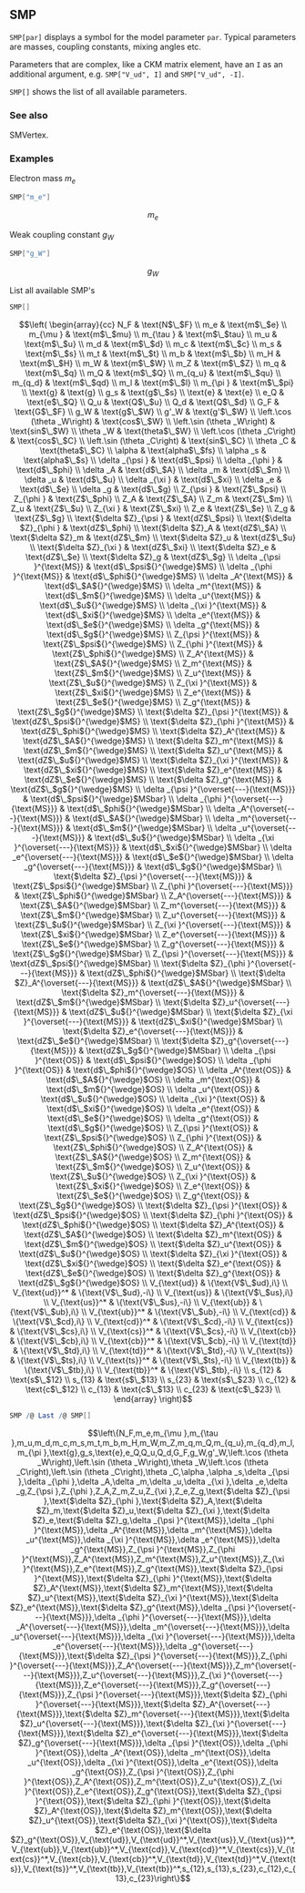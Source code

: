 ##  SMP 

`SMP[par]` displays a symbol for the model parameter `par`. Typical parameters are masses, coupling constants, mixing angles etc. 

Parameters that are complex, like a CKM matrix element, have an `I` as an additional argument, e.g. `SMP["V_ud", I]` and  `SMP["V_ud", -I]`.

`SMP[]` shows the list of all available parameters.

###  See also 

SMVertex.

###  Examples 

Electron mass $m_e$

```mathematica
SMP["m_e"]
```

$$m_e$$

Weak coupling constant $g_W$

```mathematica
SMP["g_W"]

```

$$g_W$$

List all available SMP's

```mathematica
SMP[]
```

$$\left(
\begin{array}{cc}
 N_F & \text{N$\_$F} \\
 m_e & \text{m$\_$e} \\
 m_{\mu } & \text{m$\_$mu} \\
 m_{\tau } & \text{m$\_$tau} \\
 m_u & \text{m$\_$u} \\
 m_d & \text{m$\_$d} \\
 m_c & \text{m$\_$c} \\
 m_s & \text{m$\_$s} \\
 m_t & \text{m$\_$t} \\
 m_b & \text{m$\_$b} \\
 m_H & \text{m$\_$H} \\
 m_W & \text{m$\_$W} \\
 m_Z & \text{m$\_$Z} \\
 m_q & \text{m$\_$q} \\
 m_Q & \text{m$\_$Q} \\
 m_{q_u} & \text{m$\_$qu} \\
 m_{q_d} & \text{m$\_$qd} \\
 m_l & \text{m$\_$l} \\
 m_{\pi } & \text{m$\_$pi} \\
 \text{g} & \text{g} \\
 g_s & \text{g$\_$s} \\
 \text{e} & \text{e} \\
 e_Q & \text{e$\_$Q} \\
 Q_u & \text{Q$\_$u} \\
 Q_d & \text{Q$\_$d} \\
 G_F & \text{G$\_$F} \\
 g_W & \text{g$\_$W} \\
 g'_W & \text{g'$\_$W} \\
 \left.\cos (\theta _W\right) & \text{cos$\_$W} \\
 \left.\sin (\theta _W\right) & \text{sin$\_$W} \\
 \theta _W & \text{theta$\_$W} \\
 \left.\cos (\theta _C\right) & \text{cos$\_$C} \\
 \left.\sin (\theta _C\right) & \text{sin$\_$C} \\
 \theta _C & \text{theta$\_$C} \\
 \alpha  & \text{alpha$\_$fs} \\
 \alpha _s & \text{alpha$\_$s} \\
 \delta _{\psi } & \text{d$\_$psi} \\
 \delta _{\phi } & \text{d$\_$phi} \\
 \delta _A & \text{d$\_$A} \\
 \delta _m & \text{d$\_$m} \\
 \delta _u & \text{d$\_$u} \\
 \delta _{\xi } & \text{d$\_$xi} \\
 \delta _e & \text{d$\_$e} \\
 \delta _g & \text{d$\_$g} \\
 Z_{\psi } & \text{Z$\_$psi} \\
 Z_{\phi } & \text{Z$\_$phi} \\
 Z_A & \text{Z$\_$A} \\
 Z_m & \text{Z$\_$m} \\
 Z_u & \text{Z$\_$u} \\
 Z_{\xi } & \text{Z$\_$xi} \\
 Z_e & \text{Z$\_$e} \\
 Z_g & \text{Z$\_$g} \\
 \text{$\delta $Z}_{\psi } & \text{dZ$\_$psi} \\
 \text{$\delta $Z}_{\phi } & \text{dZ$\_$phi} \\
 \text{$\delta $Z}_A & \text{dZ$\_$A} \\
 \text{$\delta $Z}_m & \text{dZ$\_$m} \\
 \text{$\delta $Z}_u & \text{dZ$\_$u} \\
 \text{$\delta $Z}_{\xi } & \text{dZ$\_$xi} \\
 \text{$\delta $Z}_e & \text{dZ$\_$e} \\
 \text{$\delta $Z}_g & \text{dZ$\_$g} \\
 \delta _{\psi }^{\text{MS}} & \text{d$\_$psi${}^{\wedge}$MS} \\
 \delta _{\phi }^{\text{MS}} & \text{d$\_$phi${}^{\wedge}$MS} \\
 \delta _A^{\text{MS}} & \text{d$\_$A${}^{\wedge}$MS} \\
 \delta _m^{\text{MS}} & \text{d$\_$m${}^{\wedge}$MS} \\
 \delta _u^{\text{MS}} & \text{d$\_$u${}^{\wedge}$MS} \\
 \delta _{\xi }^{\text{MS}} & \text{d$\_$xi${}^{\wedge}$MS} \\
 \delta _e^{\text{MS}} & \text{d$\_$e${}^{\wedge}$MS} \\
 \delta _g^{\text{MS}} & \text{d$\_$g${}^{\wedge}$MS} \\
 Z_{\psi }^{\text{MS}} & \text{Z$\_$psi${}^{\wedge}$MS} \\
 Z_{\phi }^{\text{MS}} & \text{Z$\_$phi${}^{\wedge}$MS} \\
 Z_A^{\text{MS}} & \text{Z$\_$A${}^{\wedge}$MS} \\
 Z_m^{\text{MS}} & \text{Z$\_$m${}^{\wedge}$MS} \\
 Z_u^{\text{MS}} & \text{Z$\_$u${}^{\wedge}$MS} \\
 Z_{\xi }^{\text{MS}} & \text{Z$\_$xi${}^{\wedge}$MS} \\
 Z_e^{\text{MS}} & \text{Z$\_$e${}^{\wedge}$MS} \\
 Z_g^{\text{MS}} & \text{Z$\_$g${}^{\wedge}$MS} \\
 \text{$\delta $Z}_{\psi }^{\text{MS}} & \text{dZ$\_$psi${}^{\wedge}$MS} \\
 \text{$\delta $Z}_{\phi }^{\text{MS}} & \text{dZ$\_$phi${}^{\wedge}$MS} \\
 \text{$\delta $Z}_A^{\text{MS}} & \text{dZ$\_$A${}^{\wedge}$MS} \\
 \text{$\delta $Z}_m^{\text{MS}} & \text{dZ$\_$m${}^{\wedge}$MS} \\
 \text{$\delta $Z}_u^{\text{MS}} & \text{dZ$\_$u${}^{\wedge}$MS} \\
 \text{$\delta $Z}_{\xi }^{\text{MS}} & \text{dZ$\_$xi${}^{\wedge}$MS} \\
 \text{$\delta $Z}_e^{\text{MS}} & \text{dZ$\_$e${}^{\wedge}$MS} \\
 \text{$\delta $Z}_g^{\text{MS}} & \text{dZ$\_$g${}^{\wedge}$MS} \\
 \delta _{\psi }^{\overset{---}{\text{MS}}} & \text{d$\_$psi${}^{\wedge}$MSbar} \\
 \delta _{\phi }^{\overset{---}{\text{MS}}} & \text{d$\_$phi${}^{\wedge}$MSbar} \\
 \delta _A^{\overset{---}{\text{MS}}} & \text{d$\_$A${}^{\wedge}$MSbar} \\
 \delta _m^{\overset{---}{\text{MS}}} & \text{d$\_$m${}^{\wedge}$MSbar} \\
 \delta _u^{\overset{---}{\text{MS}}} & \text{d$\_$u${}^{\wedge}$MSbar} \\
 \delta _{\xi }^{\overset{---}{\text{MS}}} & \text{d$\_$xi${}^{\wedge}$MSbar} \\
 \delta _e^{\overset{---}{\text{MS}}} & \text{d$\_$e${}^{\wedge}$MSbar} \\
 \delta _g^{\overset{---}{\text{MS}}} & \text{d$\_$g${}^{\wedge}$MSbar} \\
 \text{$\delta $Z}_{\psi }^{\overset{---}{\text{MS}}} & \text{Z$\_$psi${}^{\wedge}$MSbar} \\
 Z_{\phi }^{\overset{---}{\text{MS}}} & \text{Z$\_$phi${}^{\wedge}$MSbar} \\
 Z_A^{\overset{---}{\text{MS}}} & \text{Z$\_$A${}^{\wedge}$MSbar} \\
 Z_m^{\overset{---}{\text{MS}}} & \text{Z$\_$m${}^{\wedge}$MSbar} \\
 Z_u^{\overset{---}{\text{MS}}} & \text{Z$\_$u${}^{\wedge}$MSbar} \\
 Z_{\xi }^{\overset{---}{\text{MS}}} & \text{Z$\_$xi${}^{\wedge}$MSbar} \\
 Z_e^{\overset{---}{\text{MS}}} & \text{Z$\_$e${}^{\wedge}$MSbar} \\
 Z_g^{\overset{---}{\text{MS}}} & \text{Z$\_$g${}^{\wedge}$MSbar} \\
 Z_{\psi }^{\overset{---}{\text{MS}}} & \text{dZ$\_$psi${}^{\wedge}$MSbar} \\
 \text{$\delta $Z}_{\phi }^{\overset{---}{\text{MS}}} & \text{dZ$\_$phi${}^{\wedge}$MSbar} \\
 \text{$\delta $Z}_A^{\overset{---}{\text{MS}}} & \text{dZ$\_$A${}^{\wedge}$MSbar} \\
 \text{$\delta $Z}_m^{\overset{---}{\text{MS}}} & \text{dZ$\_$m${}^{\wedge}$MSbar} \\
 \text{$\delta $Z}_u^{\overset{---}{\text{MS}}} & \text{dZ$\_$u${}^{\wedge}$MSbar} \\
 \text{$\delta $Z}_{\xi }^{\overset{---}{\text{MS}}} & \text{dZ$\_$xi${}^{\wedge}$MSbar} \\
 \text{$\delta $Z}_e^{\overset{---}{\text{MS}}} & \text{dZ$\_$e${}^{\wedge}$MSbar} \\
 \text{$\delta $Z}_g^{\overset{---}{\text{MS}}} & \text{dZ$\_$g${}^{\wedge}$MSbar} \\
 \delta _{\psi }^{\text{OS}} & \text{d$\_$psi${}^{\wedge}$OS} \\
 \delta _{\phi }^{\text{OS}} & \text{d$\_$phi${}^{\wedge}$OS} \\
 \delta _A^{\text{OS}} & \text{d$\_$A${}^{\wedge}$OS} \\
 \delta _m^{\text{OS}} & \text{d$\_$m${}^{\wedge}$OS} \\
 \delta _u^{\text{OS}} & \text{d$\_$u${}^{\wedge}$OS} \\
 \delta _{\xi }^{\text{OS}} & \text{d$\_$xi${}^{\wedge}$OS} \\
 \delta _e^{\text{OS}} & \text{d$\_$e${}^{\wedge}$OS} \\
 \delta _g^{\text{OS}} & \text{d$\_$g${}^{\wedge}$OS} \\
 Z_{\psi }^{\text{OS}} & \text{Z$\_$psi${}^{\wedge}$OS} \\
 Z_{\phi }^{\text{OS}} & \text{Z$\_$phi${}^{\wedge}$OS} \\
 Z_A^{\text{OS}} & \text{Z$\_$A${}^{\wedge}$OS} \\
 Z_m^{\text{OS}} & \text{Z$\_$m${}^{\wedge}$OS} \\
 Z_u^{\text{OS}} & \text{Z$\_$u${}^{\wedge}$OS} \\
 Z_{\xi }^{\text{OS}} & \text{Z$\_$xi${}^{\wedge}$OS} \\
 Z_e^{\text{OS}} & \text{Z$\_$e${}^{\wedge}$OS} \\
 Z_g^{\text{OS}} & \text{Z$\_$g${}^{\wedge}$OS} \\
 \text{$\delta $Z}_{\psi }^{\text{OS}} & \text{dZ$\_$psi${}^{\wedge}$OS} \\
 \text{$\delta $Z}_{\phi }^{\text{OS}} & \text{dZ$\_$phi${}^{\wedge}$OS} \\
 \text{$\delta $Z}_A^{\text{OS}} & \text{dZ$\_$A${}^{\wedge}$OS} \\
 \text{$\delta $Z}_m^{\text{OS}} & \text{dZ$\_$m${}^{\wedge}$OS} \\
 \text{$\delta $Z}_u^{\text{OS}} & \text{dZ$\_$u${}^{\wedge}$OS} \\
 \text{$\delta $Z}_{\xi }^{\text{OS}} & \text{dZ$\_$xi${}^{\wedge}$OS} \\
 \text{$\delta $Z}_e^{\text{OS}} & \text{dZ$\_$e${}^{\wedge}$OS} \\
 \text{$\delta $Z}_g^{\text{OS}} & \text{dZ$\_$g${}^{\wedge}$OS} \\
 V_{\text{ud}} & \{\text{V$\_$ud},i\} \\
 V_{\text{ud}}^* & \{\text{V$\_$ud},-i\} \\
 V_{\text{us}} & \{\text{V$\_$us},i\} \\
 V_{\text{us}}^* & \{\text{V$\_$us},-i\} \\
 V_{\text{ub}} & \{\text{V$\_$ub},i\} \\
 V_{\text{ub}}^* & \{\text{V$\_$ub},-i\} \\
 V_{\text{cd}} & \{\text{V$\_$cd},i\} \\
 V_{\text{cd}}^* & \{\text{V$\_$cd},-i\} \\
 V_{\text{cs}} & \{\text{V$\_$cs},i\} \\
 V_{\text{cs}}^* & \{\text{V$\_$cs},-i\} \\
 V_{\text{cb}} & \{\text{V$\_$cb},i\} \\
 V_{\text{cb}}^* & \{\text{V$\_$cb},-i\} \\
 V_{\text{td}} & \{\text{V$\_$td},i\} \\
 V_{\text{td}}^* & \{\text{V$\_$td},-i\} \\
 V_{\text{ts}} & \{\text{V$\_$ts},i\} \\
 V_{\text{ts}}^* & \{\text{V$\_$ts},-i\} \\
 V_{\text{tb}} & \{\text{V$\_$tb},i\} \\
 V_{\text{tb}}^* & \{\text{V$\_$tb},-i\} \\
 s_{12} & \text{s$\_$12} \\
 s_{13} & \text{s$\_$13} \\
 s_{23} & \text{s$\_$23} \\
 c_{12} & \text{c$\_$12} \\
 c_{13} & \text{c$\_$13} \\
 c_{23} & \text{c$\_$23} \\
\end{array}
\right)$$

```mathematica
SMP /@ Last /@ SMP[]
```

$$\left\{N_F,m_e,m_{\mu },m_{\tau },m_u,m_d,m_c,m_s,m_t,m_b,m_H,m_W,m_Z,m_q,m_Q,m_{q_u},m_{q_d},m_l,m_{\pi },\text{g},g_s,\text{e},e_Q,Q_u,Q_d,G_F,g_W,g'_W,\left.\cos (\theta _W\right),\left.\sin (\theta _W\right),\theta _W,\left.\cos (\theta _C\right),\left.\sin (\theta _C\right),\theta _C,\alpha ,\alpha _s,\delta _{\psi },\delta _{\phi },\delta _A,\delta _m,\delta _u,\delta _{\xi },\delta _e,\delta _g,Z_{\psi },Z_{\phi },Z_A,Z_m,Z_u,Z_{\xi },Z_e,Z_g,\text{$\delta $Z}_{\psi },\text{$\delta $Z}_{\phi },\text{$\delta $Z}_A,\text{$\delta $Z}_m,\text{$\delta $Z}_u,\text{$\delta $Z}_{\xi },\text{$\delta $Z}_e,\text{$\delta $Z}_g,\delta _{\psi }^{\text{MS}},\delta _{\phi }^{\text{MS}},\delta _A^{\text{MS}},\delta _m^{\text{MS}},\delta _u^{\text{MS}},\delta _{\xi }^{\text{MS}},\delta _e^{\text{MS}},\delta _g^{\text{MS}},Z_{\psi }^{\text{MS}},Z_{\phi }^{\text{MS}},Z_A^{\text{MS}},Z_m^{\text{MS}},Z_u^{\text{MS}},Z_{\xi }^{\text{MS}},Z_e^{\text{MS}},Z_g^{\text{MS}},\text{$\delta $Z}_{\psi }^{\text{MS}},\text{$\delta $Z}_{\phi }^{\text{MS}},\text{$\delta $Z}_A^{\text{MS}},\text{$\delta $Z}_m^{\text{MS}},\text{$\delta $Z}_u^{\text{MS}},\text{$\delta $Z}_{\xi }^{\text{MS}},\text{$\delta $Z}_e^{\text{MS}},\text{$\delta $Z}_g^{\text{MS}},\delta _{\psi }^{\overset{---}{\text{MS}}},\delta _{\phi }^{\overset{---}{\text{MS}}},\delta _A^{\overset{---}{\text{MS}}},\delta _m^{\overset{---}{\text{MS}}},\delta _u^{\overset{---}{\text{MS}}},\delta _{\xi }^{\overset{---}{\text{MS}}},\delta _e^{\overset{---}{\text{MS}}},\delta _g^{\overset{---}{\text{MS}}},\text{$\delta $Z}_{\psi }^{\overset{---}{\text{MS}}},Z_{\phi }^{\overset{---}{\text{MS}}},Z_A^{\overset{---}{\text{MS}}},Z_m^{\overset{---}{\text{MS}}},Z_u^{\overset{---}{\text{MS}}},Z_{\xi }^{\overset{---}{\text{MS}}},Z_e^{\overset{---}{\text{MS}}},Z_g^{\overset{---}{\text{MS}}},Z_{\psi }^{\overset{---}{\text{MS}}},\text{$\delta $Z}_{\phi }^{\overset{---}{\text{MS}}},\text{$\delta $Z}_A^{\overset{---}{\text{MS}}},\text{$\delta $Z}_m^{\overset{---}{\text{MS}}},\text{$\delta $Z}_u^{\overset{---}{\text{MS}}},\text{$\delta $Z}_{\xi }^{\overset{---}{\text{MS}}},\text{$\delta $Z}_e^{\overset{---}{\text{MS}}},\text{$\delta $Z}_g^{\overset{---}{\text{MS}}},\delta _{\psi }^{\text{OS}},\delta _{\phi }^{\text{OS}},\delta _A^{\text{OS}},\delta _m^{\text{OS}},\delta _u^{\text{OS}},\delta _{\xi }^{\text{OS}},\delta _e^{\text{OS}},\delta _g^{\text{OS}},Z_{\psi }^{\text{OS}},Z_{\phi }^{\text{OS}},Z_A^{\text{OS}},Z_m^{\text{OS}},Z_u^{\text{OS}},Z_{\xi }^{\text{OS}},Z_e^{\text{OS}},Z_g^{\text{OS}},\text{$\delta $Z}_{\psi }^{\text{OS}},\text{$\delta $Z}_{\phi }^{\text{OS}},\text{$\delta $Z}_A^{\text{OS}},\text{$\delta $Z}_m^{\text{OS}},\text{$\delta $Z}_u^{\text{OS}},\text{$\delta $Z}_{\xi }^{\text{OS}},\text{$\delta $Z}_e^{\text{OS}},\text{$\delta $Z}_g^{\text{OS}},V_{\text{ud}},V_{\text{ud}}^*,V_{\text{us}},V_{\text{us}}^*,V_{\text{ub}},V_{\text{ub}}^*,V_{\text{cd}},V_{\text{cd}}^*,V_{\text{cs}},V_{\text{cs}}^*,V_{\text{cb}},V_{\text{cb}}^*,V_{\text{td}},V_{\text{td}}^*,V_{\text{ts}},V_{\text{ts}}^*,V_{\text{tb}},V_{\text{tb}}^*,s_{12},s_{13},s_{23},c_{12},c_{13},c_{23}\right\}$$